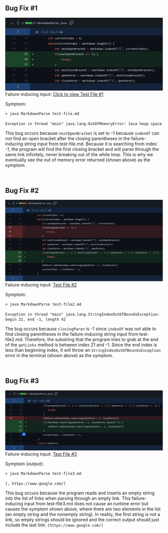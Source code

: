 ## Bug Fix #1 

![Image](fix1.PNG)
Failure-inducing input: [Click to view Test File #1](test-file.md)

Symptom:  
```
> java MarkdownParse test-file.md 

Exception in thread "main" java.lang.OutOfMemoryError: Java heap space
```

This bug occurs because `nextOpenBracket` is set to -1 because `indexOf` can not find an open bracket after the closing parentheses in the failure-inducing string input from test-file.md. Because it is searching from index -1, the program will find the first closing bracket and will parse through the same link infinitely, never breaking out of the while loop. This is why we eventually see the out of memory error returned (shown above) as the symptom.

&nbsp;
## Bug Fix #2 

![Image](fix2.PNG)
Failure-inducing input: [Test File #2](test-file2.md)

Symptom:
```
> java MarkdownParse test-file2.md

Exception in thread "main" java.lang.StringIndexOutOfBoundsException: begin 21, end -1, length 42
```
The bug occurs because `closingParen` is -1 since `indexOf` was not able to find closing parentheses in the failure-inducing string input from test-file2.md. Therefore, the substring that the program tries to grab at the end of the `getLinks` method is between index 21 and -1. Since the end index is less than beginning index, it will throw an `StringIndexOutOfBoundsException` error in the terminal (shown above) as the symptom.

&nbsp;

## Bug Fix #3

![Image](fix3.PNG)
Failure-inducing input: [Test File #3](test-file3.md)

Symptom (output):
```
> java MarkdownParse test-file3.md

[, https://www.google.com/]
```

This bug occurs because the program reads and inserts an empty string into the list of links when parsing through an empty link. This failure-inducing input from test-file3.md does not cause an runtime error but causes the symptom shown above, where there are two elements in the list (an empty string and the nonempty string). In reality, the first string is not a link, so empty strings should be ignored and the correct output should just include the last link: `[https://www.google.com/]`